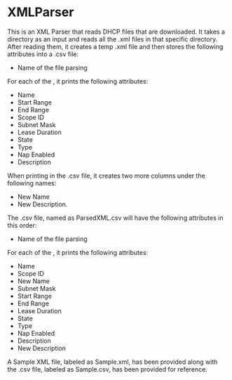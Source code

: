 # XMLParser

This is an XML Parser that reads DHCP files that are downloaded. It takes a directory as an input and reads all the .xml files in that specific directory. After reading them, it creates a temp .xml file and then stores the following attributes into a .csv file:
   * Name of the file parsing
   
   For each of the <Scope>, it prints the following attributes:
   
   * Name
   * Start Range
   * End Range
   * Scope ID
   * Subnet Mask
   * Lease Duration
   * State
   * Type
   * Nap Enabled
   * Description
   
When printing in the .csv file, it creates two more columns under the following names:
   * New Name
   * New Description.
    
The .csv file, named as ParsedXML.csv will have the following attributes in this order:
   * Name of the file parsing
   
   For each of the <Scope>, it prints the following attributes:
   
   * Name	
   * Scope ID	
   * New Name	
   * Subnet Mask	
   * Start Range	
   * End Range	
   * Lease Duration	
   * State	
   * Type	
   * Nap Enabled	
   * Description	
   * New Description

A Sample XML file, labeled as Sample.xml, has been provided along with the .csv file, labeled as Sample.csv, has been provided for reference. 
